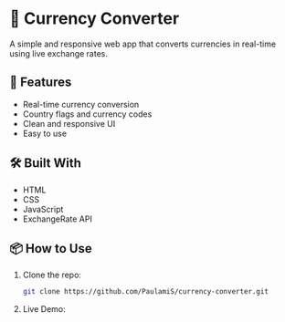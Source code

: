 # 💱 Currency Converter

A simple and responsive web app that converts currencies in real-time using live exchange rates.

## 🚀 Features

- Real-time currency conversion
- Country flags and currency codes
- Clean and responsive UI
- Easy to use

## 🛠️ Built With

- HTML
- CSS
- JavaScript
- ExchangeRate API 

## 📦 How to Use

1. Clone the repo:
   ```bash
   git clone https://github.com/PaulamiS/currency-converter.git

2. Live Demo:

